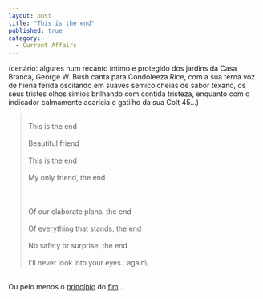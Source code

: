```yaml
---
layout: post
title: "This is the end"
published: true
category:
  - Current Affairs
---
```


(cenário: algures num recanto íntimo e protegido dos jardins da Casa
Branca, George W. Bush canta para Condoleeza Rice, com a sua terna voz
de hiena ferida oscilando em suaves semicolcheias de sabor texano, os
seus tristes olhos símios brilhando com contida tristeza, enquanto com o
indicador calmamente acaricia o gatilho da sua Colt 45...)

> \
> This is the end\
> \
> Beautiful friend\
> \
> This is the end\
> \
> My only friend, the end\
> \
> \
> \
> Of our elaborate plans, the end\
> \
> Of everything that stands, the end\
> \
> No safety or surprise, the end\
> \
> I'll never look into your eyes...again\

\
Ou pelo menos o [princípio] do [fim]...

  [princípio]: http://www.reuters.com/newsArticle.jhtml?type=topNews&storyID=4650749&section=news
  [fim]: http://slate.msn.com/id/2097685/
